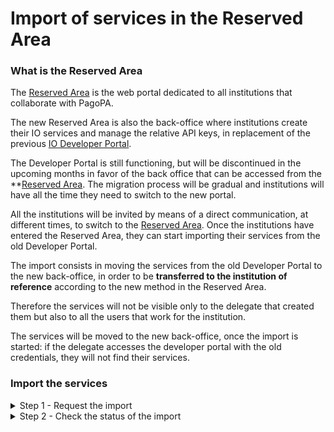 # Import of services in the Reserved Area

### What is the Reserved Area

The [Reserved Area](https://www.pagopa.it/it/area-riservata/) is the web portal dedicated to all institutions that collaborate with PagoPA.

The new Reserved Area is also the back-office where institutions create their IO services and manage the relative API keys, in replacement of the previous [IO Developer Portal](https://developer.io.italia.it/).

The Developer Portal is still functioning, but will be discontinued in the upcoming months in favor of the back office that can be accessed from the \*\*[Reserved Area](https://www.pagopa.it/it/self-care/). The migration process will be gradual and institutions will have all the time they need to switch to the new portal.

All the institutions will be invited by means of a direct communication, at different times, to switch to the [Reserved Area](https://www.pagopa.it/it/area-riservata/). Once the institutions have entered the Reserved Area, they can start importing their services from the old Developer Portal.

The import consists in moving the services from the old Developer Portal to the new back-office, in order to be **transferred to the institution of reference** according to the new method in the Reserved Area.

Therefore the services will not be visible only to the delegate that created them but also to all the users that work for the institution.

The services will be moved to the new back-office, once the import is started: if the delegate accesses the developer portal with the old credentials, they will not find their services.

### Import the services

<details>

<summary>Step 1 - Request the import</summary>

1\. \*\*Access\*\* the Reserved Area; 2. Select the institution for which you want to operate from the list that is displayed; 3. Search for the IO app among the active products and click "\*\*Manage\*\*"; 4. Find the box "Import the services from the Developer Portal" on the right side of the page; 5. Click the button "\*\*Import the services\*\*"; 6. A window opens with a list of delegates that in this moment have at least one service related to the institution for which you are working; 7. Select the delegates for which you want to import the services; 8. Start the import

</details>

<details>

<summary>Step 2 - Check the status of the import</summary>

Immediately after starting the import or returning to the same page where you made the request, you can check the progress status of the import of the services.

Once completed successfully, you will find the imported services by clicking the item "**Services**" in the left column.

</details>
